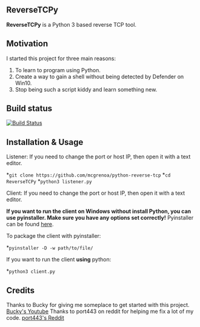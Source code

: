 ## ReverseTCPy
**ReverseTCPy** is a Python 3 based reverse TCP tool.

## Motivation
I started this project for three main reasons:
1. To learn to program using Python.
2. Create a way to gain a shell without being detected by Defender on Win10.
3. Stop being such a script kiddy and learn something new.

## Build status
[![Build Status](https://travis-ci.org/mcgrenoa/python-reverse-tcp.svg?branch=master)](https://travis-ci.org/mcgrenoa/python-reverse-tcp)

## Installation & Usage
Listener:
If you need to change the port or host IP, then open it with a text editor.

*`git clone https://github.com/mcgrenoa/python-reverse-tcp`
*`cd ReverseTCPy`
*`python3 listener.py`

Client:
If you need to change the port or host IP, then open it with a text editor. 

**If you want to run the client on Windows without install Python, you can use pyinstaller. Make sure you have any options set correctly!**
Pyinstaller can be found [here](https://www.pyinstaller.org/).

To package the client with pyinstaller:

*`pyinstaller -D -w path/to/file/`

If you want to run the client **using** python:

*`python3 client.py`

## Credits
Thanks to Bucky for giving me someplace to get started with this project. [Bucky's Youtube](https://www.youtube.com/user/thenewboston)
Thanks to port443 on reddit for helping me fix a lot of my code. [port443's Reddit](https://www.reddit.com/user/port443)
